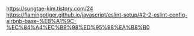 https://sungtae-kim.tistory.com/24<br>
https://flamingotiger.github.io/javascript/eslint-setup/#2-2-eslint-config-airbnb-base-%EB%A1%9C-%EC%84%A4%EC%B9%98%ED%95%98%EA%B8%B0
